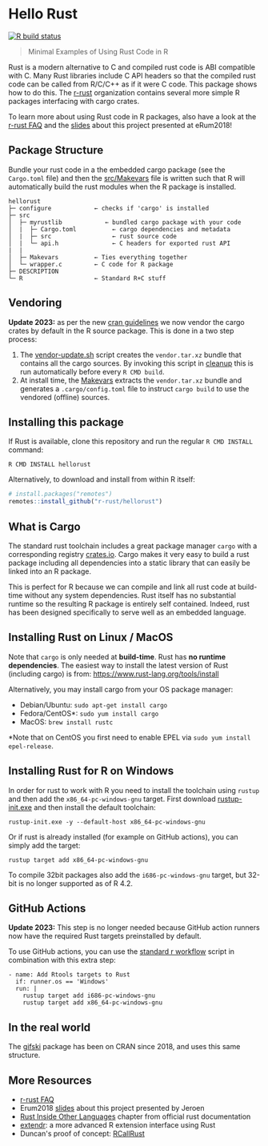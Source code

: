# Hello Rust

[![R build status](https://github.com/r-rust/hellorust/workflows/R-CMD-check/badge.svg)](https://github.com/r-rust/hellorust/actions?workflow=R-CMD-check)

> Minimal Examples of Using Rust Code in R

Rust is a modern alternative to C and compiled rust code is ABI compatible with C. Many Rust libraries include C API headers so that the compiled rust code can be called from R/C/C++ as if it were C code. This package shows how to do this. The [r-rust](https://github.com/r-rust) organization contains several more simple R packages interfacing with cargo crates. 

To learn more about using Rust code in R packages, also have a look at the [r-rust FAQ](https://github.com/r-rust/faq) and the [slides](https://jeroen.github.io/erum2018/) about this project presented at eRum2018!

## Package Structure

Bundle your rust code in a the embedded cargo package (see the `Cargo.toml` file) and then the [src/Makevars](src/Makevars) file is written such that R will automatically build the rust modules when the R package is installed.

```
hellorust
├─ configure            ← checks if 'cargo' is installed
├─ src
│  ├─ myrustlib            ← bundled cargo package with your code
│  |  ├─ Cargo.toml          ← cargo dependencies and metadata
│  |  ├─ src                 ← rust source code
│  |  └─ api.h               ← C headers for exported rust API
|  |
│  ├─ Makevars          ← Ties everything together
│  └─ wrapper.c         ← C code for R package
├─ DESCRIPTION
└─ R                    ← Standard R+C stuff
```

## Vendoring

__Update 2023:__ as per the new [cran guidelines](https://cran.r-project.org/web/packages/using_rust.html) we now vendor the cargo crates by default in the R source package. This is done in a two step process:

 1. The [vendor-update.sh](src/myrustlib/vendor-update.sh) script creates the `vendor.tar.xz` bundle that contains all the cargo sources. By invoking this script in [cleanup](cleanup) this is run automatically before every `R CMD build`.
 2. At install time, the [Makevars](src/Makevars) extracts the `vendor.tar.xz` bundle and generates a `.cargo/config.toml` file to instruct `cargo build` to use the vendored (offline) sources.

## Installing this package

If Rust is available, clone this repository and run the regular `R CMD INSTALL` command:

```
R CMD INSTALL hellorust
```

Alternatively, to download and install from within R itself:

```r
# install.packages("remotes")
remotes::install_github("r-rust/hellorust")
```

## What is Cargo

The standard rust toolchain includes a great package manager `cargo` with a corresponding registry [crates.io](https://crates.io/). Cargo makes it very easy to build a rust package including all dependencies into a static library that can easily be linked into an R package.

This is perfect for R because we can compile and link all rust code at build-time without any system dependencies. Rust itself has no substantial runtime so the resulting R package is entirely self contained. Indeed, rust has been designed specifically to serve well as an embedded language.

## Installing Rust on Linux / MacOS

Note that `cargo` is only needed at __build-time__. Rust has __no runtime dependencies__. The easiest way to install the latest version of Rust (including cargo) is from: https://www.rust-lang.org/tools/install

Alternatively, you may install cargo from your OS package manager:

 - Debian/Ubuntu: `sudo apt-get install cargo`
 - Fedora/CentOS*: `sudo yum install cargo`
 - MacOS: `brew install rustc`

*Note that on CentOS you first need to enable EPEL via `sudo yum install epel-release`.

## Installing Rust for R on Windows

In order for rust to work with R you need to install the toolchain using `rustup` and then add the `x86_64-pc-windows-gnu` target. First download [rustup-init.exe](https://win.rustup.rs/) and then install the default toolchain:

```
rustup-init.exe -y --default-host x86_64-pc-windows-gnu
```

Or if rust is already installed (for example on GitHub actions), you can simply add the target:

```
rustup target add x86_64-pc-windows-gnu
```

To compile 32bit packages also add the `i686-pc-windows-gnu` target, but 32-bit is no longer supported as of R 4.2.

## GitHub Actions

__Update 2023:__ This step is no longer needed because GitHub action runners now have the required Rust targets preinstalled by default.

To use GitHub actions, you can use the [standard r workflow](https://github.com/r-lib/actions/blob/HEAD/.github/workflows/check-standard.yaml) script in combination with this extra step:

```
- name: Add Rtools targets to Rust
  if: runner.os == 'Windows'
  run: |
    rustup target add i686-pc-windows-gnu
    rustup target add x86_64-pc-windows-gnu
```

## In the real world

The [gifski](https://cran.r-project.org/web/packages/gifski/index.html) package has been on CRAN since 2018, and uses this same structure. 

## More Resources
 - [r-rust FAQ](https://github.com/r-rust/faq)
 - Erum2018 [slides](https://jeroen.github.io/erum2018/) about this project presented by Jeroen
 - [Rust Inside Other Languages](https://doc.rust-lang.org/1.6.0/book/rust-inside-other-languages.html) chapter from official rust documentation
 - [extendr](https://github.com/extendr): a more advanced R extension interface using Rust
 - Duncan's proof of concept: [RCallRust](https://github.com/duncantl/RCallRust)
